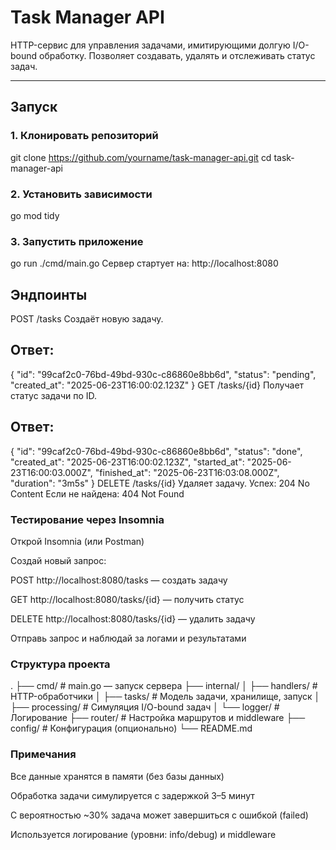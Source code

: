 # Task Manager API

HTTP-сервис для управления задачами, имитирующими долгую I/O-bound обработку. Позволяет создавать, удалять и отслеживать статус задач.

---

## Запуск

### 1. Клонировать репозиторий

git clone https://github.com/yourname/task-manager-api.git
cd task-manager-api

### 2. Установить зависимости

go mod tidy

### 3. Запустить приложение

go run ./cmd/main.go
Сервер стартует на: http://localhost:8080

## Эндпоинты
POST /tasks
Создаёт новую задачу.

## Ответ:


{
  "id": "99caf2c0-76bd-49bd-930c-c86860e8bb6d",
  "status": "pending",
  "created_at": "2025-06-23T16:00:02.123Z"
}
GET /tasks/{id}
Получает статус задачи по ID.

## Ответ:

{
  "id": "99caf2c0-76bd-49bd-930c-c86860e8bb6d",
  "status": "done",
  "created_at": "2025-06-23T16:00:02.123Z",
  "started_at": "2025-06-23T16:00:03.000Z",
  "finished_at": "2025-06-23T16:03:08.000Z",
  "duration": "3m5s"
}
DELETE /tasks/{id}
Удаляет задачу.
Успех: 204 No Content
Если не найдена: 404 Not Found

### Тестирование через Insomnia

Открой Insomnia (или Postman)

Создай новый запрос:

POST http://localhost:8080/tasks — создать задачу

GET http://localhost:8080/tasks/{id} — получить статус

DELETE http://localhost:8080/tasks/{id} — удалить задачу

Отправь запрос и наблюдай за логами и результатами

### Структура проекта

.
├── cmd/                # main.go — запуск сервера
├── internal/
│   ├── handlers/       # HTTP-обработчики
│   ├── tasks/          # Модель задачи, хранилище, запуск
│   ├── processing/     # Симуляция I/O-bound задач
│   └── logger/         # Логирование
├── router/             # Настройка маршрутов и middleware
├── config/             # Конфигурация (опционально)
└── README.md

### Примечания
Все данные хранятся в памяти (без базы данных)

Обработка задачи симулируется с задержкой 3–5 минут

С вероятностью ~30% задача может завершиться с ошибкой (failed)

Используется логирование (уровни: info/debug) и middleware

